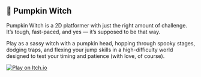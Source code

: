 ## 🎃 Pumpkin Witch
Pumpkin Witch is a 2D platformer with just the right amount of challenge. It’s tough, fast-paced, and yes — it’s supposed to be that way. <br>

Play as a sassy witch with a pumpkin head, hopping through spooky stages, dodging traps, and flexing your jump skills in a high-difficulty world designed to test your timing and patience (with love, of course).

[![Play on Itch.io](https://img.shields.io/badge/Play-Itch.io-orange?style=for-the-badge&logo=itch-io)](https://medhak.itch.io/pumpkin-witch)
